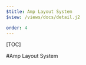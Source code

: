 ```yaml
---
$title: Amp Layout System
$view: /views/docs/detail.j2

order: 4
---
```


[TOC]

#Amp Layout System
